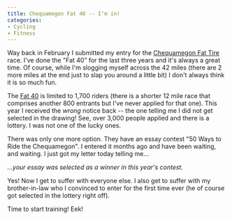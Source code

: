 ```yaml
---
title: Chequamegon Fat 40 -- I'm in!
categories:
- Cycling
- Fitness
---
```


Way back in February I submitted my entry for the [Chequamegon Fat Tire](http://www.cheqfattire.com/) race. I've done the "Fat 40" for the last three years and it's always a great time. Of course, while I'm slogging myself across the 42 miles (there are 2 more miles at the end just to slap you around a little bit) I don't always think it is so much fun.

The [Fat 40](http://www.cheqfattire.com/) is limited to 1,700 riders (there is a shorter 12 mile race that comprises another 800 entrants but I've never applied for that one). This year I received the _wrong_ notice back -- the one telling me I did not get selected in the drawing! See, over 3,000 people applied and there is a lottery. I was not one of the lucky ones.

There was only one more option. They have an essay contest "50 Ways to Ride the Chequamegon". I entered it months ago and have been waiting, and waiting. I just got my letter today telling me...

_...your essay was selected as a winner in this year's contest._

Yes! Now I get to suffer with everyone else. I also get to suffer with my brother-in-law who I convinced to enter for the first time ever (he of course got selected in the lottery right off).

Time to start training! Eek!
